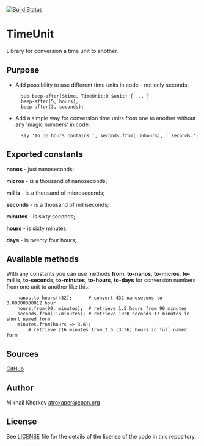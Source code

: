[![Build Status](https://travis-ci.org/atroxaper/p6-TimeUnit.svg?branch=master)](https://travis-ci.org/atroxaper/p6-TimeUnit)

TimeUnit
========

Library for conversion a time unit to another.

Purpose
-------

* Add possibility to use different time units in
code - not only seconds:

        sub beep-after($time, TimeUnit:D $unit) { ... }
        beep-after(5, hours);
        beep-after(3, seconds);

* Add a simple way for conversion time units from
one to another without any 'magic numbers' in code:

        say 'In 36 hours contains ', seconds.from(:36hours), ' seconds.';

Exported constants
------------------

**nanos** - just nanoseconds;

**micros** - is a thousand of nanoseconds;

**millis** - is a thousand of microseconds;

**seconds** - is a thousand of milliseconds;

**minutes** - is sixty seconds;

**hours** - is sixty minutes;

**days** - is twenty four hours;

Available methods
-----------------

With any constants you can use methods **from**, **to-nanos**, **to-micros**, **to-millis**,
**to-seconds**, **to-minutes**, **to-hours**, **to-days** for conversion numbers 
from one unit to another like this:

        nanos.to-hours(432);      # convert 432 nanosecons to 0.00000000012 hour
        hours.from(90, minutes);  # retrieve 1.5 hours from 90 minutes
        seconds.from(:17minutes); # retrieve 1020 seconds 17 minutes in short named form
        minutes.from(hours => 3.6);
            # retrieve 216 minutes from 3.6 (3:36) hours in full named form

Sources
-------

[GitHub](https://github.com/atroxaper/p6-TimeUnit/blob/master/README.md)

Author
------

Mikhail Khorkov <atroxaper@cpan.org>

License
-------

See [LICENSE](LICENSE) file for the details of the license of the code in this repository.

       



